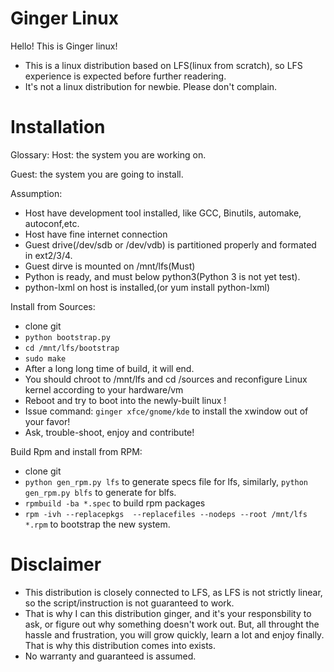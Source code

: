 Ginger Linux
=======

Hello!
This is Ginger linux!

- This is a linux distribution based on LFS(linux from scratch), so LFS experience is expected before further readering.
- It's not a linux distribution for newbie. Please don't complain.


Installation
=======
Glossary:
Host: the system you are working on.

Guest: the system you are going to install.

Assumption:
- Host have development tool installed, like GCC, Binutils, automake, autoconf,etc.
- Host have fine internet connection
- Guest drive(/dev/sdb or /dev/vdb) is partitioned properly and formated in ext2/3/4.
- Guest dirve is mounted on /mnt/lfs(Must)
- Python is ready, and must below python3(Python 3 is not yet test).
- python-lxml on host is installed,(or yum install python-lxml)

Install from Sources:
- clone git
- `python bootstrap.py`
- `cd /mnt/lfs/bootstrap`
- `sudo make`
- After a long long time of build, it will end.
- You should chroot to /mnt/lfs and cd /sources and reconfigure Linux kernel according to your hardware/vm
- Reboot and try to boot into the newly-built linux !
- Issue command: `ginger xfce/gnome/kde` to install the xwindow out of your favor!
- Ask, trouble-shoot, enjoy and contribute!

Build Rpm and install from RPM:
- clone git
- `python gen_rpm.py lfs` to generate specs file for lfs, similarly, `python gen_rpm.py blfs` to generate for blfs.
- `rpmbuild -ba *.spec` to build rpm packages
- `rpm -ivh --replacepkgs  --replacefiles --nodeps --root /mnt/lfs *.rpm` to bootstrap the new system.


 
Disclaimer
=======
- This distribution is closely connected to LFS, as LFS is not strictly linear, so the script/instruction is not guaranteed to work.
- That is why I can this distribution ginger, and it's your responsbility to ask, or figure out why something doesn't work out. But, all throught the hassle and frustration, you will grow quickly, learn a lot and enjoy finally. That is why this distribution comes into exists.
- No warranty and guaranteed is assumed.
